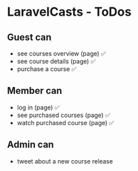 # LaravelCasts - ToDos

## Guest can
* see courses overview (page) ✅
* see course details (page) ✅
* purchase a course ✅

## Member can
* log in (page) ✅
* see purchased courses (page) ✅
* watch purchased course (page) ✅

## Admin can
* tweet about a new course release 